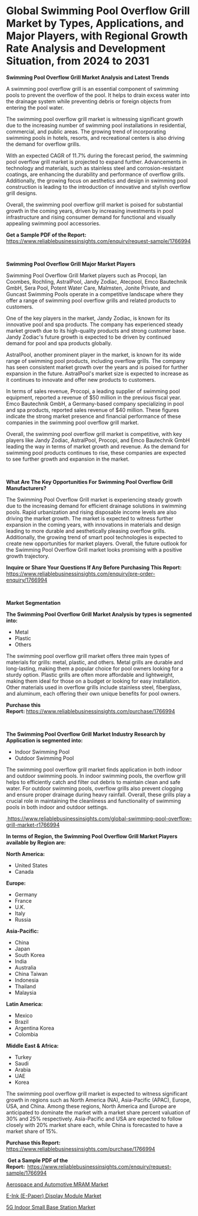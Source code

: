 <p><h1>Global Swimming Pool Overflow Grill Market by Types, Applications, and Major Players, with Regional Growth Rate Analysis and Development Situation, from 2024 to 2031</h1></p><p><strong>Swimming Pool Overflow Grill Market Analysis and Latest Trends</strong></p>
<p><p>A swimming pool overflow grill is an essential component of swimming pools to prevent the overflow of the pool. It helps to drain excess water into the drainage system while preventing debris or foreign objects from entering the pool water.</p><p>The swimming pool overflow grill market is witnessing significant growth due to the increasing number of swimming pool installations in residential, commercial, and public areas. The growing trend of incorporating swimming pools in hotels, resorts, and recreational centers is also driving the demand for overflow grills.</p><p>With an expected CAGR of 11.7% during the forecast period, the swimming pool overflow grill market is projected to expand further. Advancements in technology and materials, such as stainless steel and corrosion-resistant coatings, are enhancing the durability and performance of overflow grills. Additionally, the growing focus on aesthetics and design in swimming pool construction is leading to the introduction of innovative and stylish overflow grill designs.</p><p>Overall, the swimming pool overflow grill market is poised for substantial growth in the coming years, driven by increasing investments in pool infrastructure and rising consumer demand for functional and visually appealing swimming pool accessories.</p></p>
<p><strong>Get a Sample PDF of the Report:&nbsp;</strong> <a href="https://www.reliablebusinessinsights.com/enquiry/request-sample/1766994">https://www.reliablebusinessinsights.com/enquiry/request-sample/1766994</a></p>
<p>&nbsp;</p>
<p><strong>Swimming Pool Overflow Grill Major Market Players</strong></p>
<p><p>Swimming Pool Overflow Grill Market players such as Procopi, Ian Coombes, Rochling, AstralPool, Jandy Zodiac, Atecpool, Emco Bautechnik GmbH, Sera Pool, Potent Water Care, Malmsten, Jonite Private, and Guncast Swimming Pools operate in a competitive landscape where they offer a range of swimming pool overflow grills and related products to customers. </p><p>One of the key players in the market, Jandy Zodiac, is known for its innovative pool and spa products. The company has experienced steady market growth due to its high-quality products and strong customer base. Jandy Zodiac's future growth is expected to be driven by continued demand for pool and spa products globally.</p><p>AstralPool, another prominent player in the market, is known for its wide range of swimming pool products, including overflow grills. The company has seen consistent market growth over the years and is poised for further expansion in the future. AstralPool's market size is expected to increase as it continues to innovate and offer new products to customers.</p><p>In terms of sales revenue, Procopi, a leading supplier of swimming pool equipment, reported a revenue of $50 million in the previous fiscal year. Emco Bautechnik GmbH, a Germany-based company specializing in pool and spa products, reported sales revenue of $40 million. These figures indicate the strong market presence and financial performance of these companies in the swimming pool overflow grill market.</p><p>Overall, the swimming pool overflow grill market is competitive, with key players like Jandy Zodiac, AstralPool, Procopi, and Emco Bautechnik GmbH leading the way in terms of market growth and revenue. As the demand for swimming pool products continues to rise, these companies are expected to see further growth and expansion in the market.</p></p>
<p>&nbsp;</p>
<p><strong>What Are The Key Opportunities For Swimming Pool Overflow Grill Manufacturers?</strong></p>
<p><p>The Swimming Pool Overflow Grill market is experiencing steady growth due to the increasing demand for efficient drainage solutions in swimming pools. Rapid urbanization and rising disposable income levels are also driving the market growth. The market is expected to witness further expansion in the coming years, with innovations in materials and design leading to more durable and aesthetically pleasing overflow grills. Additionally, the growing trend of smart pool technologies is expected to create new opportunities for market players. Overall, the future outlook for the Swimming Pool Overflow Grill market looks promising with a positive growth trajectory.</p></p>
<p><strong>Inquire or Share Your Questions If Any Before Purchasing This Report:</strong> <a href="https://www.reliablebusinessinsights.com/enquiry/pre-order-enquiry/1766994">https://www.reliablebusinessinsights.com/enquiry/pre-order-enquiry/1766994</a></p>
<p>&nbsp;</p>
<p><strong>Market Segmentation</strong></p>
<p><strong>The Swimming Pool Overflow Grill Market Analysis by types is segmented into:</strong></p>
<p><ul><li>Metal</li><li>Plastic</li><li>Others</li></ul></p>
<p><p>The swimming pool overflow grill market offers three main types of materials for grills: metal, plastic, and others. Metal grills are durable and long-lasting, making them a popular choice for pool owners looking for a sturdy option. Plastic grills are often more affordable and lightweight, making them ideal for those on a budget or looking for easy installation. Other materials used in overflow grills include stainless steel, fiberglass, and aluminum, each offering their own unique benefits for pool owners.</p></p>
<p><strong>Purchase this Report:&nbsp;</strong><a href="https://www.reliablebusinessinsights.com/purchase/1766994">https://www.reliablebusinessinsights.com/purchase/1766994</a></p>
<p>&nbsp;</p>
<p><strong>The Swimming Pool Overflow Grill Market Industry Research by Application is segmented into:</strong></p>
<p><ul><li>Indoor Swimming Pool</li><li>Outdoor Swimming Pool</li></ul></p>
<p><p>The swimming pool overflow grill market finds application in both indoor and outdoor swimming pools. In indoor swimming pools, the overflow grill helps to efficiently catch and filter out debris to maintain clean and safe water. For outdoor swimming pools, overflow grills also prevent clogging and ensure proper drainage during heavy rainfall. Overall, these grills play a crucial role in maintaining the cleanliness and functionality of swimming pools in both indoor and outdoor settings.</p></p>
<p><a href="https://www.reliablebusinessinsights.com/global-swimming-pool-overflow-grill-market-r1766994">&nbsp;https://www.reliablebusinessinsights.com/global-swimming-pool-overflow-grill-market-r1766994</a></p>
<p><strong>In terms of Region, the Swimming Pool Overflow Grill Market Players available by Region are:</strong></p>
<p>
    <p> <strong> North America: </strong>
        <ul>
            <li>United States</li>
            <li>Canada</li>
        </ul>
        </p> 
    <p> <strong> Europe: </strong>
        <ul>
            <li>Germany</li>
            <li>France</li>
            <li>U.K.</li>
            <li>Italy</li>
            <li>Russia</li>
        </ul>
        </p> 
    <p> <strong> Asia-Pacific: </strong>
        <ul>
            <li>China</li>
            <li>Japan</li>
            <li>South Korea</li>
            <li>India</li>
            <li>Australia</li>
            <li>China Taiwan</li>
            <li>Indonesia</li>
            <li>Thailand</li>
            <li>Malaysia</li>
        </ul>
        </p> 
    <p> <strong> Latin America: </strong>
        <ul>
            <li>Mexico</li>
            <li>Brazil</li>
            <li>Argentina Korea</li>
            <li>Colombia</li>
        </ul>
        </p> 
    <p> <strong> Middle East & Africa: </strong>
        <ul>
            <li>Turkey</li>
            <li>Saudi</li>
            <li>Arabia</li>
            <li>UAE</li>
            <li>Korea</li>
        </ul>
    </p>
    </p>
<p><p>The swimming pool overflow grill market is expected to witness significant growth in regions such as North America (NA), Asia-Pacific (APAC), Europe, USA, and China. Among these regions, North America and Europe are anticipated to dominate the market with a market share percent valuation of 30% and 25% respectively. Asia-Pacific and USA are expected to follow closely with 20% market share each, while China is forecasted to have a market share of 15%.</p></p>
<p><strong>Purchase this Report: </strong><a href="https://www.reliablebusinessinsights.com/purchase/1766994">https://www.reliablebusinessinsights.com/purchase/1766994</a></p>
<p>&nbsp;<strong>Get a Sample PDF of the Report:&nbsp;&nbsp;</strong><a href="https://www.reliablebusinessinsights.com/enquiry/request-sample/1766994">https://www.reliablebusinessinsights.com/enquiry/request-sample/1766994</a></p>
<p><strong></strong></p>
<p><p><a href="https://medium.com/@garyshaw626/evaluating-global-aerospace-and-automotive-mram-market-trends-and-growth-opportunities-by-region-f782222dc3bc">Aerospace and Automotive MRAM Market</a></p><p><a href="https://medium.com/@othaleffler24/e-ink-e-paper-display-module-market-size-growth-trends-statistics-forecasts-2024-2031-a898002aa2a1">E-Ink (E-Paper) Display Module Market</a></p><p><a href="https://medium.com/@edwinmurray1960/5g-indoor-small-base-station-market-a-global-and-regional-analysis-focus-on-region-ae68125f7054">5G Indoor Small Base Station Market</a></p></p>